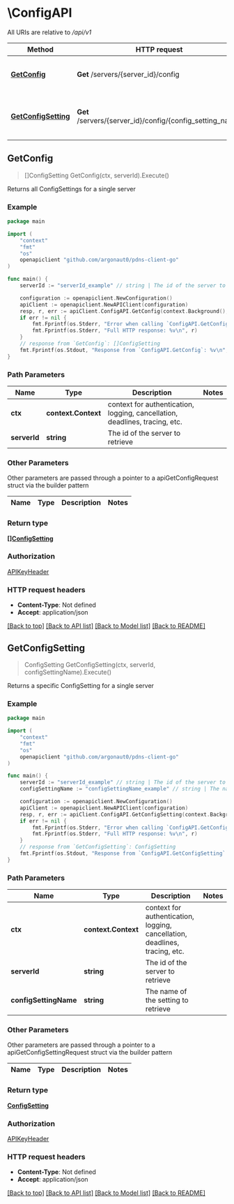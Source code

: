 # \ConfigAPI

All URIs are relative to */api/v1*

Method | HTTP request | Description
------------- | ------------- | -------------
[**GetConfig**](ConfigAPI.md#GetConfig) | **Get** /servers/{server_id}/config | Returns all ConfigSettings for a single server
[**GetConfigSetting**](ConfigAPI.md#GetConfigSetting) | **Get** /servers/{server_id}/config/{config_setting_name} | Returns a specific ConfigSetting for a single server



## GetConfig

> []ConfigSetting GetConfig(ctx, serverId).Execute()

Returns all ConfigSettings for a single server

### Example

```go
package main

import (
	"context"
	"fmt"
	"os"
	openapiclient "github.com/argonaut0/pdns-client-go"
)

func main() {
	serverId := "serverId_example" // string | The id of the server to retrieve

	configuration := openapiclient.NewConfiguration()
	apiClient := openapiclient.NewAPIClient(configuration)
	resp, r, err := apiClient.ConfigAPI.GetConfig(context.Background(), serverId).Execute()
	if err != nil {
		fmt.Fprintf(os.Stderr, "Error when calling `ConfigAPI.GetConfig``: %v\n", err)
		fmt.Fprintf(os.Stderr, "Full HTTP response: %v\n", r)
	}
	// response from `GetConfig`: []ConfigSetting
	fmt.Fprintf(os.Stdout, "Response from `ConfigAPI.GetConfig`: %v\n", resp)
}
```

### Path Parameters


Name | Type | Description  | Notes
------------- | ------------- | ------------- | -------------
**ctx** | **context.Context** | context for authentication, logging, cancellation, deadlines, tracing, etc.
**serverId** | **string** | The id of the server to retrieve | 

### Other Parameters

Other parameters are passed through a pointer to a apiGetConfigRequest struct via the builder pattern


Name | Type | Description  | Notes
------------- | ------------- | ------------- | -------------


### Return type

[**[]ConfigSetting**](ConfigSetting.md)

### Authorization

[APIKeyHeader](../README.md#APIKeyHeader)

### HTTP request headers

- **Content-Type**: Not defined
- **Accept**: application/json

[[Back to top]](#) [[Back to API list]](../README.md#documentation-for-api-endpoints)
[[Back to Model list]](../README.md#documentation-for-models)
[[Back to README]](../README.md)


## GetConfigSetting

> ConfigSetting GetConfigSetting(ctx, serverId, configSettingName).Execute()

Returns a specific ConfigSetting for a single server



### Example

```go
package main

import (
	"context"
	"fmt"
	"os"
	openapiclient "github.com/argonaut0/pdns-client-go"
)

func main() {
	serverId := "serverId_example" // string | The id of the server to retrieve
	configSettingName := "configSettingName_example" // string | The name of the setting to retrieve

	configuration := openapiclient.NewConfiguration()
	apiClient := openapiclient.NewAPIClient(configuration)
	resp, r, err := apiClient.ConfigAPI.GetConfigSetting(context.Background(), serverId, configSettingName).Execute()
	if err != nil {
		fmt.Fprintf(os.Stderr, "Error when calling `ConfigAPI.GetConfigSetting``: %v\n", err)
		fmt.Fprintf(os.Stderr, "Full HTTP response: %v\n", r)
	}
	// response from `GetConfigSetting`: ConfigSetting
	fmt.Fprintf(os.Stdout, "Response from `ConfigAPI.GetConfigSetting`: %v\n", resp)
}
```

### Path Parameters


Name | Type | Description  | Notes
------------- | ------------- | ------------- | -------------
**ctx** | **context.Context** | context for authentication, logging, cancellation, deadlines, tracing, etc.
**serverId** | **string** | The id of the server to retrieve | 
**configSettingName** | **string** | The name of the setting to retrieve | 

### Other Parameters

Other parameters are passed through a pointer to a apiGetConfigSettingRequest struct via the builder pattern


Name | Type | Description  | Notes
------------- | ------------- | ------------- | -------------



### Return type

[**ConfigSetting**](ConfigSetting.md)

### Authorization

[APIKeyHeader](../README.md#APIKeyHeader)

### HTTP request headers

- **Content-Type**: Not defined
- **Accept**: application/json

[[Back to top]](#) [[Back to API list]](../README.md#documentation-for-api-endpoints)
[[Back to Model list]](../README.md#documentation-for-models)
[[Back to README]](../README.md)

